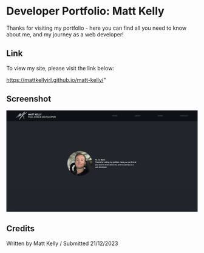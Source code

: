 # Developer Portfolio: Matt Kelly

Thanks for visiting my portfolio - here you can find all you need to know about me, and my journey as a web developer!

## Link

To view my site, please visit the link below:

https://mattkellyirl.github.io/matt-kelly/"

## Screenshot
<img src="/assets/images/screenshot.png">

## Credits
Written by Matt Kelly / Submitted 21/12/2023